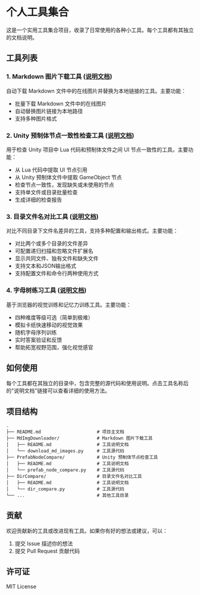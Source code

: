 # 个人工具集合

这是一个实用工具集合项目，收录了日常使用的各种小工具。每个工具都有其独立的文档说明。

## 工具列表

### 1. Markdown 图片下载工具 ([说明文档](MdImgDownloader/README.md))

自动下载 Markdown 文件中的在线图片并替换为本地链接的工具。主要功能：
- 批量下载 Markdown 文件中的在线图片
- 自动替换图片链接为本地路径
- 支持多种图片格式

### 2. Unity 预制体节点一致性检查工具 ([说明文档](PrefabNodeCompare/README.md))

用于检查 Unity 项目中 Lua 代码和预制体文件之间 UI 节点一致性的工具。主要功能：
- 从 Lua 代码中提取 UI 节点引用
- 从 Unity 预制体文件中提取 GameObject 节点
- 检查节点一致性，发现缺失或未使用的节点
- 支持单文件或目录批量检查
- 生成详细的检查报告

### 3. 目录文件名对比工具 ([说明文档](DirCompare/README.md))

对比不同目录下文件名差异的工具，支持多种配置和输出格式。主要功能：
- 对比两个或多个目录的文件差异
- 可配置递归扫描和忽略文件扩展名
- 显示共同文件、独有文件和缺失文件
- 支持文本和JSON输出格式
- 支持配置文件和命令行两种使用方式

### 4. 字母树练习工具 ([说明文档](LetterTree/README.md))

基于浏览器的视觉训练和记忆力训练工具。主要功能：
- 四种难度等级可选（简单到极难）
- 模拟卡纸快速移动的视觉效果
- 随机字母序列训练
- 实时答案验证和反馈
- 帮助拓宽视野范围，强化视觉感官

## 如何使用

每个工具都在其独立的目录中，包含完整的源代码和使用说明。点击工具名称后的"说明文档"链接可以查看详细的使用方法。

## 项目结构

```
.
├── README.md                     # 项目主文档
├── MdImgDownloader/              # Markdown 图片下载工具
│   ├── README.md                 # 工具说明文档
│   └── download_md_images.py     # 工具源代码
├── PrefabNodeCompare/            # Unity 预制体节点检查工具
│   ├── README.md                 # 工具说明文档
│   └── prefab_node_compare.py    # 工具源代码
├── DirCompare/                   # 目录文件名对比工具
│   ├── README.md                 # 工具说明文档
│   └── dir_compare.py            # 工具源代码
└── ...                           # 其他工具目录
```

## 贡献

欢迎贡献新的工具或改进现有工具。如果你有好的想法或建议，可以：
1. 提交 Issue 描述你的想法
2. 提交 Pull Request 贡献代码

## 许可证

MIT License 